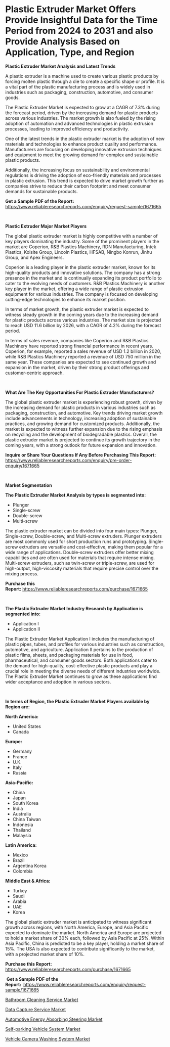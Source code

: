 <p><h1>Plastic Extruder Market Offers Provide Insightful Data for the Time Period from 2024 to 2031 and also Provide Analysis Based on Application, Type, and Region</h1></p><p><strong>Plastic Extruder Market Analysis and Latest Trends</strong></p>
<p><p>A plastic extruder is a machine used to create various plastic products by forcing molten plastic through a die to create a specific shape or profile. It is a vital part of the plastic manufacturing process and is widely used in industries such as packaging, construction, automotive, and consumer goods.</p><p>The Plastic Extruder Market is expected to grow at a CAGR of 7.3% during the forecast period, driven by the increasing demand for plastic products across various industries. The market growth is also fueled by the rising adoption of automation and advanced technologies in plastic extrusion processes, leading to improved efficiency and productivity.</p><p>One of the latest trends in the plastic extruder market is the adoption of new materials and technologies to enhance product quality and performance. Manufacturers are focusing on developing innovative extrusion techniques and equipment to meet the growing demand for complex and sustainable plastic products.</p><p>Additionally, the increasing focus on sustainability and environmental regulations is driving the adoption of eco-friendly materials and processes in plastic extrusion. This trend is expected to drive market growth further as companies strive to reduce their carbon footprint and meet consumer demands for sustainable products.</p></p>
<p><strong>Get a Sample PDF of the Report:&nbsp;</strong> <a href="https://www.reliableresearchreports.com/enquiry/request-sample/1671665">https://www.reliableresearchreports.com/enquiry/request-sample/1671665</a></p>
<p>&nbsp;</p>
<p><strong>Plastic Extruder Major Market Players</strong></p>
<p><p>The global plastic extruder market is highly competitive with a number of key players dominating the industry. Some of the prominent players in the market are Coperion, R&B Plastics Machinery, RDN Manufacturing, Intek Plastics, Kolsite Group, Lincoln Plastics, HFSAB, Ningbo Konrun, Jinhu Group, and Apex Engineers.</p><p>Coperion is a leading player in the plastic extruder market, known for its high-quality products and innovative solutions. The company has a strong presence in the market and is continually expanding its product portfolio to cater to the evolving needs of customers. R&B Plastics Machinery is another key player in the market, offering a wide range of plastic extrusion equipment for various industries. The company is focused on developing cutting-edge technologies to enhance its market position.</p><p>In terms of market growth, the plastic extruder market is expected to witness steady growth in the coming years due to the increasing demand for plastic products across various industries. The market size is projected to reach USD 11.6 billion by 2026, with a CAGR of 4.2% during the forecast period.</p><p>In terms of sales revenue, companies like Coperion and R&B Plastics Machinery have reported strong financial performance in recent years. Coperion, for example, reported a sales revenue of USD 1.2 billion in 2020, while R&B Plastics Machinery reported a revenue of USD 750 million in the same year. These companies are expected to see continued growth and expansion in the market, driven by their strong product offerings and customer-centric approach.</p></p>
<p>&nbsp;</p>
<p><strong>What Are The Key Opportunities For Plastic Extruder Manufacturers?</strong></p>
<p><p>The global plastic extruder market is experiencing robust growth, driven by the increasing demand for plastic products in various industries such as packaging, construction, and automotive. Key trends driving market growth include advancements in technology, increasing adoption of sustainable practices, and growing demand for customized products. Additionally, the market is expected to witness further expansion due to the rising emphasis on recycling and the development of biodegradable plastics. Overall, the plastic extruder market is projected to continue its growth trajectory in the coming years, with a strong outlook for future expansion and innovation.</p></p>
<p><strong>Inquire or Share Your Questions If Any Before Purchasing This Report:</strong> <a href="https://www.reliableresearchreports.com/enquiry/pre-order-enquiry/1671665">https://www.reliableresearchreports.com/enquiry/pre-order-enquiry/1671665</a></p>
<p>&nbsp;</p>
<p><strong>Market Segmentation</strong></p>
<p><strong>The Plastic Extruder Market Analysis by types is segmented into:</strong></p>
<p><ul><li>Plunger</li><li>Single-screw</li><li>Double-screw</li><li>Multi-screw</li></ul></p>
<p><p>The plastic extruder market can be divided into four main types: Plunger, Single-screw, Double-screw, and Multi-screw extruders. Plunger extruders are most commonly used for short production runs and prototyping. Single-screw extruders are versatile and cost-effective, making them popular for a wide range of applications. Double-screw extruders offer better mixing capabilities and are often used for materials that require intense mixing. Multi-screw extruders, such as twin-screw or triple-screw, are used for high-output, high-viscosity materials that require precise control over the mixing process.</p></p>
<p><strong>Purchase this Report:&nbsp;</strong><a href="https://www.reliableresearchreports.com/purchase/1671665">https://www.reliableresearchreports.com/purchase/1671665</a></p>
<p>&nbsp;</p>
<p><strong>The Plastic Extruder Market Industry Research by Application is segmented into:</strong></p>
<p><ul><li>Application I</li><li>Application II</li></ul></p>
<p><p>The Plastic Extruder Market Application I includes the manufacturing of plastic pipes, tubes, and profiles for various industries such as construction, automotive, and agriculture. Application II pertains to the production of plastic films, sheets, and packaging materials for use in food, pharmaceutical, and consumer goods sectors. Both applications cater to the demand for high-quality, cost-effective plastic products and play a crucial role in meeting the diverse needs of different industries worldwide. The Plastic Extruder Market continues to grow as these applications find wider acceptance and adoption in various sectors.</p></p>
<p>&nbsp;</p>
<p><strong>In terms of Region, the Plastic Extruder Market Players available by Region are:</strong></p>
<p>
    <p> <strong> North America: </strong>
        <ul>
            <li>United States</li>
            <li>Canada</li>
        </ul>
        </p> 
    <p> <strong> Europe: </strong>
        <ul>
            <li>Germany</li>
            <li>France</li>
            <li>U.K.</li>
            <li>Italy</li>
            <li>Russia</li>
        </ul>
        </p> 
    <p> <strong> Asia-Pacific: </strong>
        <ul>
            <li>China</li>
            <li>Japan</li>
            <li>South Korea</li>
            <li>India</li>
            <li>Australia</li>
            <li>China Taiwan</li>
            <li>Indonesia</li>
            <li>Thailand</li>
            <li>Malaysia</li>
        </ul>
        </p> 
    <p> <strong> Latin America: </strong>
        <ul>
            <li>Mexico</li>
            <li>Brazil</li>
            <li>Argentina Korea</li>
            <li>Colombia</li>
        </ul>
        </p> 
    <p> <strong> Middle East & Africa: </strong>
        <ul>
            <li>Turkey</li>
            <li>Saudi</li>
            <li>Arabia</li>
            <li>UAE</li>
            <li>Korea</li>
        </ul>
    </p>
    </p>
<p><p>The global plastic extruder market is anticipated to witness significant growth across regions, with North America, Europe, and Asia Pacific expected to dominate the market. North America and Europe are projected to hold a market share of 30% each, followed by Asia Pacific at 25%. Within Asia Pacific, China is predicted to be a key player, holding a market share of 15%. The USA is also expected to contribute significantly to the market, with a projected market share of 10%.</p></p>
<p><strong>Purchase this Report: </strong><a href="https://www.reliableresearchreports.com/purchase/1671665">https://www.reliableresearchreports.com/purchase/1671665</a></p>
<p>&nbsp;<strong>Get a Sample PDF of the Report:&nbsp;&nbsp;</strong><a href="https://www.reliableresearchreports.com/enquiry/request-sample/1671665">https://www.reliableresearchreports.com/enquiry/request-sample/1671665</a></p>
<p><strong></strong></p>
<p><p><a href="https://medium.com/@bradomar67436/bathroom-cleaning-service-market-size-market-outlook-and-market-forecast-2024-to-2031-b05d9047eb62">Bathroom Cleaning Service Market</a></p><p><a href="https://medium.com/@bradomar67436/data-capture-service-market-outlook-industry-overview-and-forecast-2024-to-2031-4e61152c10e6">Data Capture Service Market</a></p><p><a href="https://issuu.com/reportprime-2/docs/automotive-energy-absorbing-steering-market-size-2">Automotive Energy Absorbing Steering Market</a></p><p><a href="https://issuu.com/reportprime-2/docs/self-parking-vehicle-system-market-size-2030.pptx">Self-parking Vehicle System Market</a></p><p><a href="https://github.com/NorbertYates/Market-Research-Report-List-3/blob/main/vehicle-camera-washing-system-market.md">Vehicle Camera Washing System Market</a></p></p>